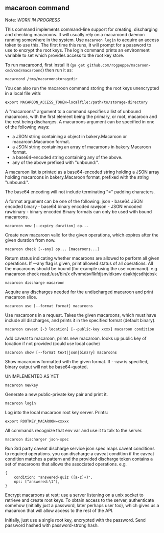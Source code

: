 macaroon command
-------

Note: *WORK IN PROGRESS*

This command implements command-line support for creating, discharging
and checking macaroons. It will usually rely on a macaroond daemon running
somewhere in the system. Use `macaroon login` to acquire an access token
to use this. The first time this runs, it will prompt for a password to use
to encrypt the root keys. The login command prints an environment variable
to set which provides access to the root key store.

To run macaroond, first install it (`go get github.com/rogpeppe/macaroon-cmd/cmd/macaroond`)
then run it as:

	macaroond /tmp/macaroonstoragedir

You can also run the macaroon command storing the root keys unencrypted in
a local file with:

	export MACAROON_ACCESS_TOKEN=localfile:/path/to/storage-directory

A "macaroons" argument to a command specifies a list of unbound macaroons,
with the first element being the primary, or root, macaroon and the rest
being discharges. A macaroons argument can be specified in one of the
following ways:

 - a JSON string containing a object in bakery.Macaroon or macaroon.Macaroon format.
 - a JSON string containing an array of macaroons in bakery.Macaroon format.
 - a base64-encoded string containing any of the above.
 - any of the above prefixed with "unbound:".

A macaroon list is printed as a base64-encoded
string holding a JSON array holding macaroons in bakery.Macaroon
format, prefixed with the string "unbound:".

The base64 encoding will not include terminating "=" padding
characters.

A format argument can be one of the following:
	json			- base64 JSON encoded
	binary		- base64 binary encoded
	rawjson		- JSON encoded
	rawbinary	- binary encoded
Binary formats can only be used with bound macaroons.

	macaroon new [--expiry duration] op...

Create new macaroon valid for the given operations,
which expires after the given duration from now.

	macaroon check [--any] op... [macaroons...]

Return status indicating whether macaroons are allowed to perform all given
operations. If --any flag is given, print allowed status of all operations.
All the macaroons should be bound (for example using the use command).
e.g. macaroon check read:/usr/bin/x dfvnmdsvflkfdjsnvldksnv dsakhjcsdhjcbsk

	macaroon discharge macaroon

Acquire any discharges needed for the undischarged macaroon
and print macaroon slice.

	macaroon use [--format format] macaroons

Use macaroons in a request. Takes the given macaroons, which
must have include all discharges, and prints it in the specified
format (default binary).

	macaroon caveat [-3 location] [--public-key xxxx] macaroon condition

Add caveat to macaroon, prints new macaroon.
looks up public key of location if not provided
(could use local cache)

	macaroon show [--format text|json|binary] macaroons

Show macaroons formatted with the given
format. If --raw is specified, binary output will not be base64-quoted.


UNIMPLEMENTED AS YET

	macaroon newkey
	
Generate a new public-private key pair and print it.

	macaroon login
	
Log into the local macaroon root key server. Prints:

	export ROOTKEY_MACAROON=xxxxx

All commands recognize that env var and use it
to talk to the server.

	macaroon discharger json-spec
	
Run 3rd party caveat discharge service
json spec maps caveat conditions to required operations.
you can discharge a caveat condition if the caveat condition
matches a pattern and the provided discharge token contains
a set of macaroons that allows the associated operations.
e.g.

	{
		condition: "answered-quiz ([a-z]+)",
		ops: ["answered:\1"],
	}

Encrypt macaroons at rest; use a server listening on a unix socket
to retrieve and create root keys. To obtain access to the server,
authenticate somehow (initially just a password, later perhaps user
too), which gives us a macaroon that will allow access to the rest
of the API.

Initially, just use a single root key, encrypted with the password.
Send password hashed with password-strong hash.
